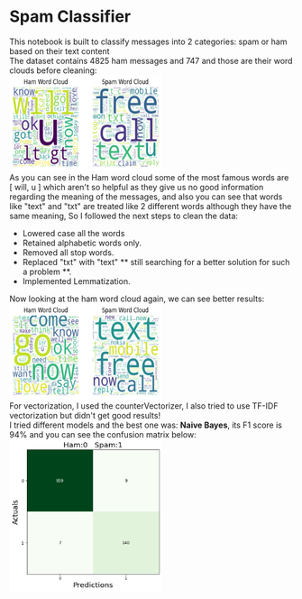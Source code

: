 # Spam Classifier
This notebook is built to classify messages into 2 categories: spam or ham based on their text content<br>
The dataset contains 4825 ham messages and 747 and those are their word clouds before cleaning: <br>
<img src="https://github.com/Aml-Hassan-Abd-El-hamid/Spam-Classifier/blob/main/download.png" width="270" height="170" ><br>As you can see in the Ham word cloud some of the most famous words are [ will, u ] which aren't so helpful as they give us no good information regarding the meaning of the messages, and also you can see that words like "text" and "txt" are treated like 2 different words although they have the same meaning, So I followed the next steps to clean the data:<br>
- Lowered case all the words
- Retained alphabetic words only.
- Removed all stop words.
- Replaced "txt" with "text" ** still searching for a better solution for such a problem **.
- Implemented Lemmatization.

Now looking at the ham word cloud again, we can see better results:<br>
<img src="https://github.com/Aml-Hassan-Abd-El-hamid/Spam-Classifier/blob/main/download%20(1).png" width="270" height="170" ><br>
For vectorization, I used the counterVectorizer, I also tried to use TF-IDF vectorization but didn't get good results!<br>
I tried different models and the best one was: **Naive Bayes**, its F1 score is 94% and you can see the confusion matrix below:<br>
<img src="https://github.com/Aml-Hassan-Abd-El-hamid/Spam-Classifier/blob/main/download%20(2).png" width="270" height="270" ><br>



